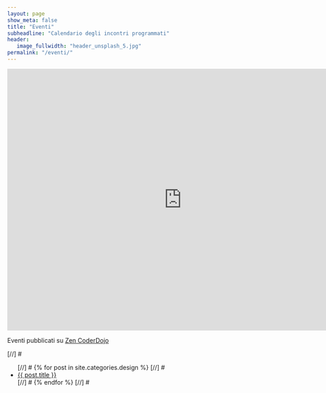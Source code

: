 ```yaml
---
layout: page
show_meta: false
title: "Eventi"
subheadline: "Calendario degli incontri programmati"
header:
   image_fullwidth: "header_unsplash_5.jpg"
permalink: "/eventi/"
---
```


<iframe src="https://calendar.google.com/calendar/embed?src=coderdojorimini%40gmail.com&ctz=Europe/Rome" style="border: 0" width="800" height="600" frameborder="0" scrolling="no"></iframe>

Eventi pubblicati su [Zen CoderDojo](https://zen.coderdojo.com/dojos/it/rimini-province-of-rimini/rimini "Evento CoderDojoRimini")



[//] # <ul>
[//] #    {% for post in site.categories.design %}
[//] #    <li><a href="{{ site.url }}{{ site.baseurl }}{{ post.url }}">{{ post.title }}</a></li>
[//] #    {% endfor %}
[//] # </ul>
